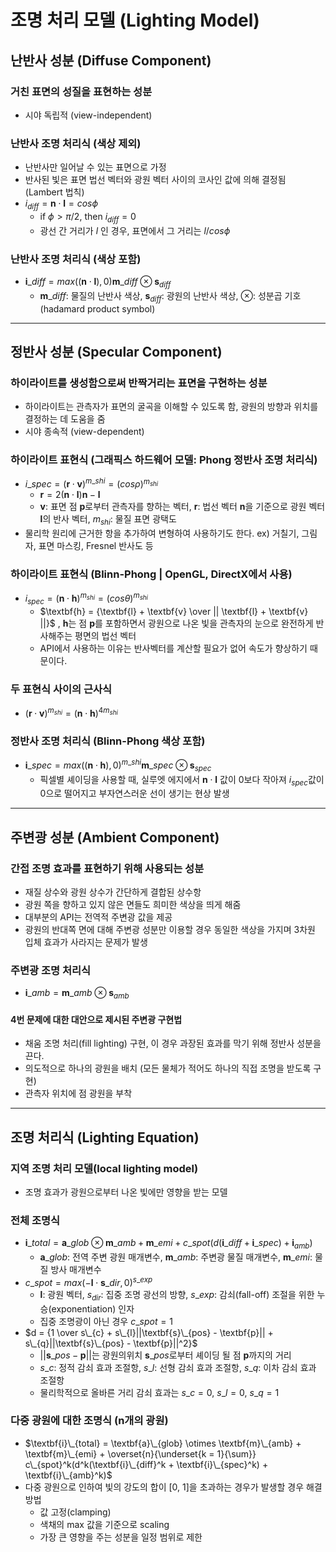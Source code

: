 # 조명 처리 모델 (Lighting Model)

## 난반사 성분 (Diffuse Component)
### 거친 표면의 성질을 표현하는 성분
- 시야 독립적 (view-independent)

### 난반사 조명 처리식 (색상 제외)   
- 난반사만 일어날 수 있는 표면으로 가정   
- 반사된 빛은 표면 법선 벡터와 광원 벡터 사이의 코사인 값에 의해 결정됨 (Lambert 법칙)   
- $i_{diff} = \textbf{n} \cdot \textbf{l} = cos \phi$
    - if $\phi > \pi / 2$, then $i_{diff}=0$
    - 광선 간 거리가 $l$ 인 경우, 표면에서 그 거리는 $l/cos\phi$
### 난반사 조명 처리식 (색상 포함)
- $\textbf{i}\_{diff} = max((\textbf{n} \cdot \textbf{l}), 0)\textbf{m}\_{diff} \otimes \textbf{s}_{diff}$
    - $\textbf{m}\_{diff}$: 물질의 난반사 색상, $\textbf{s}_{diff}$: 광원의 난반사 색상, $\otimes$: 성분곱 기호(hadamard product symbol)

----------------------------
## 정반사 성분 (Specular Component)
### 하이라이트를 생성함으로써 반짝거리는 표면을 구현하는 성분
- 하이라이트는 관측자가 표면의 굴곡을 이해할 수 있도록 함, 광원의 방향과 위치를 결정하는 데 도움을 줌
- 시야 종속적 (view-dependent)

### 하이라이트 표현식 (그래픽스 하드웨어 모델: Phong 정반사 조명 처리식)
- $i\_{spec} = (\textbf{r} \cdot \textbf{v})^{m\_{shi}} = (cos\rho)^{m_{shi}}$
    - $\textbf{r} = 2(\textbf{n} \cdot \textbf{l})\textbf{n} - \textbf{l}$
    - $\textbf{v}$: 표면 점 $\textbf{p}$로부터 관측자를 향하는 벡터, $\textbf{r}$: 법선 벡터 $\textbf{n}$을 기준으로 광원 벡터 $\textbf{l}$의 반사 벡터, $m_{shi}$: 물질 표면 광택도
- 물리학 원리에 근거한 항을 추가하여 변형하여 사용하기도 한다. ex) 거칠기, 그림자, 표면 마스킹, Fresnel 반사도 등

### 하이라이트 표현식 (Blinn-Phong | OpenGL, DirectX에서 사용)
- $i_{spec} = (\textbf{n} \cdot \textbf{h})^{m_{shi}} = (cos\theta)^{m_{shi}}$
    - $\textbf{h} = {\textbf{l} + \textbf{v} \over || \textbf{l} + \textbf{v} ||}$ , $\textbf{h}$는 점 $\textbf{p}$를 포함하면서 광원으로 나온 빛을 관측자의 눈으로 완전하게 반사해주는 평면의 법선 벡터
    - API에서 사용하는 이유는 반사벡터를 계산할 필요가 없어 속도가 향상하기 때문이다.

### 두 표현식 사이의 근사식
- $(\textbf{r} \cdot \textbf{v})^{m_{shi}} = (\textbf{n} \cdot \textbf{h})^{4m_{shi}}$

### 정반사 조명 처리식 (Blinn-Phong 색상 포함)
- $\textbf{i}\_{spec} = max((\textbf{n} \cdot \textbf{h}), 0)^{m\_{shi}}\textbf{m}\_{spec} \otimes \textbf{s}_{spec}$
    - 픽셀별 셰이딩을 사용할 때, 실루엣 에지에서 $\textbf{n} \cdot \textbf{l}$ 값이 0보다 작아져 $i_{spec}$값이 0으로 떨어지고 부자연스러운 선이 생기는 현상 발생

----------------------------
## 주변광 성분 (Ambient Component)
### 간접 조명 효과를 표현하기 위해 사용되는 성분
- 재질 상수와 광원 상수가 간단하게 결합된 상수항
- 광원 쪽을 향하고 있지 않은 면들도 희미한 색상을 띄게 해줌
- 대부분의 API는 전역적 주변광 값을 제공
- 광원의 반대쪽 면에 대해 주변광 성분만 이용할 경우 동일한 색상을 가지며 3차원 입체 효과가 사라지는 문제가 발생

### 주변광 조명 처리식
- $\textbf{i}\_{amb} = \textbf{m}\_{amb} \otimes \textbf{s}_{amb}$

#### 4번 문제에 대한 대안으로 제시된 주변광 구현법
- 채움 조명 처리(fill lighting) 구현, 이 경우 과장된 효과를 막기 위해 정반사 성분을 끈다.
- 의도적으로 하나의 광원을 배치 (모든 물체가 적어도 하나의 직접 조명을 받도록 구현)
- 관측자 위치에 점 광원을 부착

----------------------------
## 조명 처리식 (Lighting Equation)
### 지역 조명 처리 모델(local lighting model)
- 조명 효과가 광원으로부터 나온 빛에만 영향을 받는 모델

### 전체 조명식
- $\textbf{i}\_{total} = \textbf{a}\_{glob} \otimes \textbf{m}\_{amb} + \textbf{m}\_{emi} + c\_{spot}(d(\textbf{i}\_{diff} + \textbf{i}\_{spec}) + \textbf{i}_{amb})$
    - $\textbf{a}\_{glob}$: 전역 주변 광원 매개변수, $\textbf{m}\_{amb}$: 주변광 물질 매개변수, $\textbf{m}\_{emi}$: 물질 방사 매개변수
- $c\_{spot} = max (-\textbf{l} \cdot \textbf{s}\_{dir}, 0)^{s\_{exp}}$
    - $\textbf{l}$: 광원 벡터, $s_{dir}$: 집중 조명 광선의 방향, $s\_{exp}$: 감쇠(fall-off) 조절을 위한 누승(exponentiation) 인자
    - 집중 조명광이 아닌 경우 $c\_{spot} = 1$
- $d = {1 \over s\_{c} + s\_{l}||\textbf{s}\_{pos} - \textbf{p}|| + s\_{q}||\textbf{s}\_{pos} - \textbf{p}||^2}$
    - $||\textbf{s}\_{pos} - \textbf{p}||$는 광원의위치 $\textbf{s}\_{pos}$로부터 셰이딩 될 점 $\textbf{p}$까지의 거리
    - $s\_c$: 정적 감쇠 효과 조절항, $s\_l$: 선형 감쇠 효과 조절항, $s\_q$: 이차 감쇠 효과 조절항
    - 물리학적으로 올바른 거리 감쇠 효과는 $s\_c = 0$, $s\_l = 0$, $s\_q = 1$

### 다중 광원에 대한 조명식 (n개의 광원)
- $\textbf{i}\_{total} = \textbf{a}\_{glob} \otimes \textbf{m}\_{amb} + \textbf{m}\_{emi} + \overset{n}{\underset{k = 1}{\sum}} c\_{spot}^k(d^k(\textbf{i}\_{diff}^k + \textbf{i}\_{spec}^k) + \textbf{i}\_{amb}^k)$
- 다중 광원으로 인하여 빛의 강도의 합이 [0, 1]을 초과하는 경우가 발생할 경우 해결 방법
    - 값 고정(clamping)
    - 색채의 max 값을 기준으로 scaling
    - 가장 큰 영향을 주는 성분을 일정 범위로 제한

